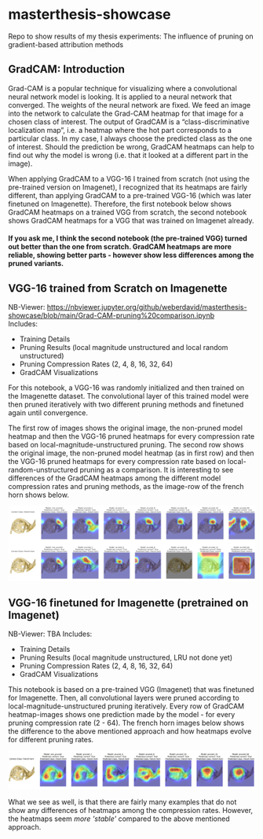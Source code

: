 # masterthesis-showcase
Repo to show results of my thesis experiments: The influence of pruning on gradient-based attribution methods

## GradCAM: Introduction
Grad-CAM is a popular technique for visualizing where a convolutional neural network model is looking. It is applied to a neural network that converged. The weights of the neural network are fixed. We feed an image into the network to calculate the Grad-CAM heatmap for that image for a chosen class of interest. The output of GradCAM is a “class-discriminative localization map”, i.e. a heatmap where the hot part corresponds to a particular class. In my case, I always choose the predicted class as the one of interest. Should the prediction be wrong, GradCAM heatmaps can help to find out why the model is wrong (i.e. that it looked at a different part in the image).

When applying GradCAM to a VGG-16 I trained from scratch (not using the pre-trained version on Imagenet), I recognized that its heatmaps are fairly different, than applying GradCAM to a pre-trained VGG-16 (which was later finetuned on Imagenette). Therefore, the first notebook below shows GradCAM heatmaps on a trained VGG from scratch, the second notebook shows GradCAM heatmaps for a VGG that was trained on Imagenet already.

#### If you ask me, I think the second notebook (the pre-trained VGG) turned out better than the one from scratch. GradCAM heatmaps are more reliable, showing better parts - however show less differences among the pruned variants.

## VGG-16 trained from Scratch on Imagenette
NB-Viewer: https://nbviewer.jupyter.org/github/weberdavid/masterthesis-showcase/blob/main/Grad-CAM-pruning%20comparison.ipynb  
Includes:
- Training Details
- Pruning Results (local magnitude unstructured and local random unstructured)
- Pruning Compression Rates (2, 4, 8, 16, 32, 64)
- GradCAM Visualizations

For this notebook, a VGG-16 was randomly initialized and then trained on the Imagenette dataset. The convolutional layer of this trained model were then pruned iteratively with two different pruning methods and finetuned again until convergence.

The first row of images shows the original image, the non-pruned model heatmap and then the VGG-16 pruned heatmaps for every compression rate based on local-magnitude-unstructured pruning. The second row shows the original image, the non-pruned model heatmap (as in first row) and then the VGG-16 pruned heatmaps for every compression rate based on local-random-unstructured pruning as a comparison. It is interesting to see differences of the GradCAM heatmaps among the different model compression rates and pruning methods, as the image-row of the french horn shows below.

![Screenshot of French-Horn Viz](images/vgg16_scratch_french-horn.png)


## VGG-16 finetuned for Imagenette (pretrained on Imagenet)
NB-Viewer: TBA
Includes:
- Training Details
- Pruning Results (local magnitude unstructured, LRU not done yet)
- Pruning Compression Rates (2, 4, 8, 16, 32, 64)
- GradCAM Visualizations

This notebook is based on a pre-trained VGG (Imagenet) that was finetuned for Imagenette. Then, all convolutional layers were pruned according to local-magnitude-unstructured pruning iteratively. Every row of GradCAM heatmap-images shows one prediction made by the model - for every pruning compression rate (2 - 64). The french horn images below shows the difference to the above mentioned approach and how heatmaps evolve for different pruning rates.

![Screenshot of French-Horn Viz](images/vgg16_pretrained_french-horn.png)

What we see as well, is that there are fairly many examples that do not show any differences of heatmaps among the compression rates. However, the heatmaps seem *more 'stable'* compared to the above mentioned approach.
